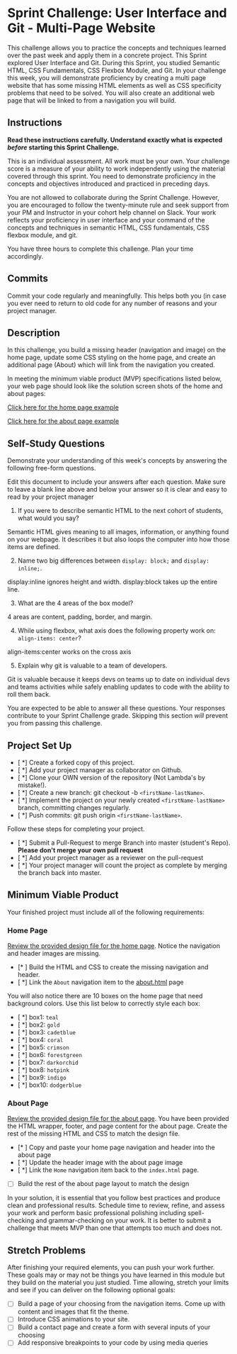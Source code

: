 # Sprint Challenge: User Interface and Git - Multi-Page Website

This challenge allows you to practice the concepts and techniques learned over the past week and apply them in a concrete project. This Sprint explored User Interface and Git. During this Sprint, you studied Semantic HTML, CSS Fundamentals, CSS Flexbox Module, and Git. In your challenge this week, you will demonstrate proficiency by creating a multi page website that has some missing HTML elements as well as CSS specificity problems that need to be solved.  You will also create an additional web page that will be linked to from a navigation you will build.

## Instructions

**Read these instructions carefully. Understand exactly what is expected _before_ starting this Sprint Challenge.**

This is an individual assessment. All work must be your own. Your challenge score is a measure of your ability to work independently using the material covered through this sprint. You need to demonstrate proficiency in the concepts and objectives introduced and practiced in preceding days.

You are not allowed to collaborate during the Sprint Challenge. However, you are encouraged to follow the twenty-minute rule and seek support from your PM and Instructor in your cohort help channel on Slack. Your work reflects your proficiency in user interface and your command of the concepts and techniques in semantic HTML, CSS fundamentals, CSS flexbox module, and git.

You have three hours to complete this challenge. Plan your time accordingly.

## Commits

Commit your code regularly and meaningfully. This helps both you (in case you ever need to return to old code for any number of reasons and your project manager.

## Description

In this challenge, you build a missing header (navigation and image) on the home page, update some CSS styling on the home page, and create an additional page (About) which will link from the navigation you created.

In meeting the minimum viable product (MVP) specifications listed below, your web page should look like the solution screen shots of the home and about pages:

[Click here for the home page example](https://tk-assets.lambdaschool.com/39a49225-8ac9-43da-aa90-514fd60ae99a_sprint-challenge-ui-home-example.png)

[Click here for the about page example](https://tk-assets.lambdaschool.com/ede1bb1a-63ff-4801-8c02-3efa2f603190_sprint-challenge-ui-about-example.png)

## Self-Study Questions

Demonstrate your understanding of this week's concepts by answering the following free-form questions.

Edit this document to include your answers after each question. Make sure to leave a blank line above and below your answer so it is clear and easy to read by your project manager

1. If you were to describe semantic HTML to the next cohort of students, what would you say?

Semantic HTML gives meaning to all images, information, or anything found on your webpage. It describes it but also loops the computer into how those items are defined.

2. Name two big differences between ```display: block;``` and ```display: inline;```.

display:inline ignores height and width.
display:block takes up the entire line.

3. What are the 4 areas of the box model?

4 areas are content, padding, border, and margin.

4. While using flexbox, what axis does the following property work on: ```align-items: center```?

align-items:center  works on the cross axis

5. Explain why git is valuable to a team of developers.

Git is valuable because it keeps devs on teams up to date on individual devs and teams activities while safely enabling updates to code with the ability to roll them back.

You are expected to be able to answer all these questions. Your responses contribute to your Sprint Challenge grade. Skipping this section *will* prevent you from passing this challenge.

## Project Set Up

- [ *] Create a forked copy of this project.
- [ *] Add your project manager as collaborator on Github.
- [ *] Clone your OWN version of the repository (Not Lambda's by mistake!).
- [ *] Create a new branch: git checkout -b `<firstName-lastName>`.
- [ *] Implement the project on your newly created `<firstName-lastName>` branch, committing changes regularly.
- [ *] Push commits: git push origin `<firstName-lastName>`.
 
Follow these steps for completing your project.

- [ *] Submit a Pull-Request to merge <firstName-lastName> Branch into master (student's  Repo). **Please don't merge your own pull request**
- [ *] Add your project manager as a reviewer on the pull-request
- [ *] Your project manager will count the project as complete by merging the branch back into master.
 


## Minimum Viable Product

Your finished project must include all of the following requirements:

### Home Page

[Review the provided design file for the home page](design-files/home.png).  Notice the navigation and header images are missing.

* [* ] Build the HTML and CSS to create the missing navigation and header.
* [ *] Link the `About` navigation item to the [about.html](about.html) page

You will also notice there are 10 boxes on the home page that need background colors.  Use this list below to correctly style each box:

* [ *] box1: `teal`
* [ *] box2: `gold`
* [ *] box3: `cadetblue`
* [ *] box4: `coral`
* [ *] box5: `crimson`
* [ *] box6: `forestgreen`
* [ *] box7: `darkorchid`
* [ *] box8: `hotpink`
* [ *] box9: `indigo`
* [ *] box10: `dodgerblue`

### About Page

[Review the provided design file for the about page](design-files/about.png). You have been provided the HTML wrapper, footer, and page content for the about page. Create the rest of the missing HTML and CSS to match the design file.

* [* ] Copy and paste your home page navigation and header into the about page
* [ *] Update the header image with the about page image
* [ *] Link the `Home` navigation item back to the `index.html` page.
* [ ] Build the rest of the about page layout to match the design

In your solution, it is essential that you follow best practices and produce clean and professional results. Schedule time to review, refine, and assess your work and perform basic professional polishing including spell-checking and grammar-checking on your work. It is better to submit a challenge that meets MVP than one that attempts too much and does not.

## Stretch Problems

After finishing your required elements, you can push your work further. These goals may or may not be things you have learned in this module but they build on the material you just studied. Time allowing, stretch your limits and see if you can deliver on the following optional goals:

* [ ] Build a page of your choosing from the navigation items.  Come up with content and images that fit the theme.  
* [ ] Introduce CSS animations to your site.
* [ ] Build a contact page and create a form with several inputs of your choosing
* [ ] Add responsive breakpoints to your code by using media queries
